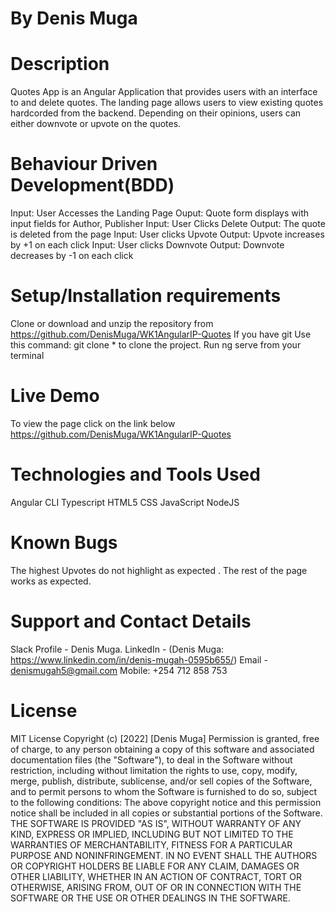 # By Denis Muga

# Description
Quotes App is an Angular Application that provides users with an interface to and delete quotes. The landing page allows users to view existing quotes hardcorded from the backend. Depending on their opinions, users can either downvote or upvote on the quotes.

# Behaviour Driven Development(BDD)
Input: User Accesses the Landing Page
Ouput: Quote form displays with input fields for Author, Publisher
Input: User Clicks Delete
Output: The quote is deleted from the page
Input: User clicks Upvote
Output: Upvote increases by +1 on each click
Input: User clicks Downvote
Output: Downvote decreases by -1 on each click

# Setup/Installation requirements
Clone or download and unzip the repository from https://github.com/DenisMuga/WK1AngularIP-Quotes
If you have git Use this command: git clone * to clone the project.
Run ng serve from your terminal

# Live Demo
To view the page click on the link below
https://github.com/DenisMuga/WK1AngularIP-Quotes

# Technologies and Tools Used
Angular CLI
Typescript
HTML5
CSS
JavaScript
NodeJS 
# Known Bugs
The highest Upvotes do not highlight as expected . The rest of the page works as expected.
# Support and Contact Details
Slack Profile - Denis Muga. LinkedIn - (Denis Muga: https://www.linkedin.com/in/denis-mugah-0595b655/) Email - denismugah5@gmail.com Mobile: +254 712 858 753

# License
MIT License Copyright (c) [2022] [Denis Muga] Permission is granted, free of charge, to any person obtaining a copy of this software and associated documentation files (the "Software"), to deal in the Software without restriction, including without limitation the rights to use, copy, modify, merge, publish, distribute, sublicense, and/or sell copies of the Software, and to permit persons to whom the Software is furnished to do so, subject to the following conditions: The above copyright notice and this permission notice shall be included in all copies or substantial portions of the Software. THE SOFTWARE IS PROVIDED "AS IS", WITHOUT WARRANTY OF ANY KIND, EXPRESS OR IMPLIED, INCLUDING BUT NOT LIMITED TO THE WARRANTIES OF MERCHANTABILITY, FITNESS FOR A PARTICULAR PURPOSE AND NONINFRINGEMENT. IN NO EVENT SHALL THE AUTHORS OR COPYRIGHT HOLDERS BE LIABLE FOR ANY CLAIM, DAMAGES OR OTHER LIABILITY, WHETHER IN AN ACTION OF CONTRACT, TORT OR OTHERWISE, ARISING FROM, OUT OF OR IN CONNECTION WITH THE SOFTWARE OR THE USE OR OTHER DEALINGS IN THE SOFTWARE.